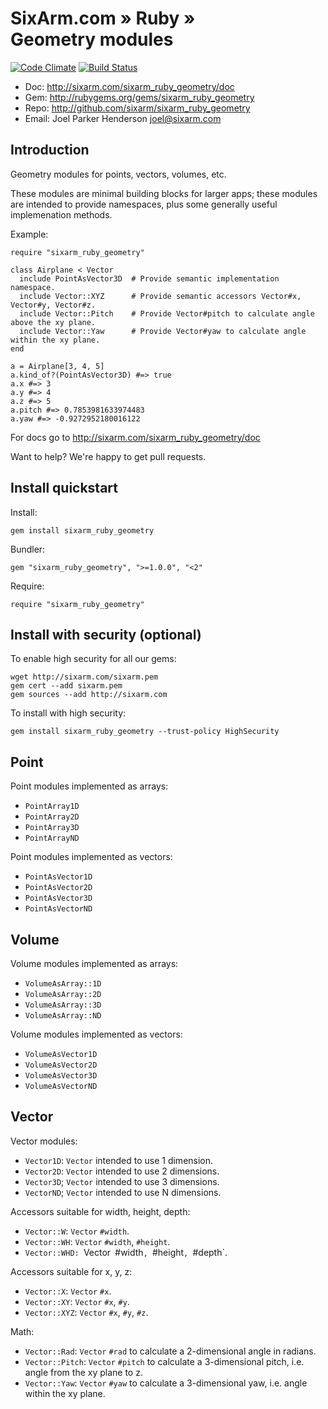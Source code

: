 # SixArm.com » Ruby » <br> Geometry modules

[![Code Climate](https://codeclimate.com/github/SixArm/sixarm_ruby_geometry.png)](https://codeclimate.com/github/SixArm/sixarm_ruby_geometry)
[![Build Status](https://travis-ci.org/SixArm/sixarm_ruby_geometry.png)](https://travis-ci.org/SixArm/sixarm_ruby_geometry)

* Doc: <http://sixarm.com/sixarm_ruby_geometry/doc>
* Gem: <http://rubygems.org/gems/sixarm_ruby_geometry>
* Repo: <http://github.com/sixarm/sixarm_ruby_geometry>
* Email: Joel Parker Henderson <joel@sixarm.com>


## Introduction

Geometry modules for points, vectors, volumes, etc.

These modules are minimal building blocks for larger apps; these modules are intended to provide namespaces, plus some generally useful implemenation methods.

Example:

    require "sixarm_ruby_geometry"

    class Airplane < Vector
      include PointAsVector3D  # Provide semantic implementation namespace.
      include Vector::XYZ      # Provide semantic accessors Vector#x, Vector#y, Vector#z.
      include Vector::Pitch    # Provide Vector#pitch to calculate angle above the xy plane.
      include Vector::Yaw      # Provide Vector#yaw to calculate angle within the xy plane.
    end

    a = Airplane[3, 4, 5]
    a.kind_of?(PointAsVector3D) #=> true
    a.x #=> 3
    a.y #=> 4
    a.z #=> 5
    a.pitch #=> 0.7853981633974483
    a.yaw #=> -0.9272952180016122

For docs go to <http://sixarm.com/sixarm_ruby_geometry/doc>

Want to help? We're happy to get pull requests.


## Install quickstart

Install:

    gem install sixarm_ruby_geometry

Bundler:

    gem "sixarm_ruby_geometry", ">=1.0.0", "<2"

Require:

    require "sixarm_ruby_geometry"


## Install with security (optional)

To enable high security for all our gems:

    wget http://sixarm.com/sixarm.pem
    gem cert --add sixarm.pem
    gem sources --add http://sixarm.com

To install with high security:

    gem install sixarm_ruby_geometry --trust-policy HighSecurity


## Point

Point modules implemented as arrays:

* `PointArray1D`
* `PointArray2D`
* `PointArray3D`
* `PointArrayND`


Point modules implemented as vectors:

* `PointAsVector1D`
* `PointAsVector2D`
* `PointAsVector3D`
* `PointAsVectorND`


## Volume

Volume modules implemented as arrays:

* `VolumeAsArray::1D`
* `VolumeAsArray::2D`
* `VolumeAsArray::3D`
* `VolumeAsArray::ND`

Volume modules implemented as vectors:

* `VolumeAsVector1D`
* `VolumeAsVector2D`
* `VolumeAsVector3D`
* `VolumeAsVectorND`


## Vector

Vector modules:

* `Vector1D`: `Vector` intended to use 1 dimension.
* `Vector2D`: `Vector` intended to use 2 dimensions.
* `Vector3D`; `Vector` intended to use 3 dimensions.
* `VectorND`; `Vector` intended to use N dimensions.

Accessors suitable for width, height, depth:

* `Vector::W`: `Vector` `#width`.
* `Vector::WH`: `Vector` `#width`, `#height`.
* `Vector::WHD: `Vector` `#width`, `#height`, `#depth`.

Accessors suitable for x, y, z:

* `Vector::X`: `Vector` `#x`.
* `Vector::XY`: `Vector` `#x`, `#y`.
* `Vector::XYZ`: `Vector` `#x`, `#y`, `#z`.

Math:

* `Vector::Rad`: `Vector` `#rad` to calculate a 2-dimensional angle in radians.
* `Vector::Pitch`: `Vector` `#pitch` to calculate a 3-dimensional pitch, i.e. angle from the xy plane to z.
* `Vector::Yaw`: `Vector` `#yaw` to calculate a 3-dimensional yaw, i.e. angle within the xy plane.
